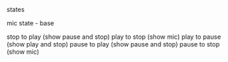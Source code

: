 

states

mic state - base

stop to play (show pause and stop)
play to stop (show mic)
play to pause (show play and stop)
pause to play (show pause and stop)
pause to stop (show mic)